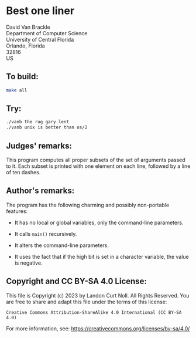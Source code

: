 # Best one liner

David Van Brackle\
Department of Computer Science\
University of Central Florida\
Orlando, Florida\
32816\
US


## To build:

```sh
make all
```

## Try:

```sh
./vanb the rug gary lent
./vanb unix is better than os/2
```

## Judges' remarks:

This program computes all proper subsets of the set of
arguments passed to it.  Each subset is printed with one
element on each line, followed by a line of ten dashes.



## Author's remarks:

The program has the following charming and possibly
non-portable features:

* It has no local or global variables, only the command-line parameters.

* It calls `main()` recursively.

* It alters the command-line parameters.

* It uses the fact that if the high bit is set in a character variable, the
value is negative.

## Copyright and CC BY-SA 4.0 License:

This file is Copyright (c) 2023 by Landon Curt Noll.  All Rights Reserved.
You are free to share and adapt this file under the terms of this license:

    Creative Commons Attribution-ShareAlike 4.0 International (CC BY-SA 4.0)

For more information, see: https://creativecommons.org/licenses/by-sa/4.0/
